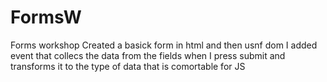# FormsW

Forms workshop
Created a basick form in html and then usnf dom I added event that collecs the data from the fields when I press submit and transforms it to the type of data that is comortable for JS
